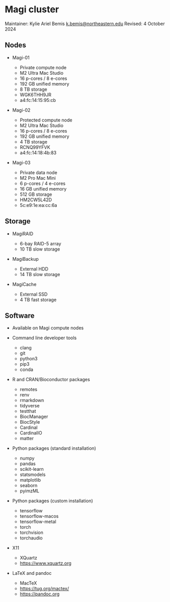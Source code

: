 # Magi cluster

Maintainer: Kylie Ariel Bemis <k.bemis@northeastern.edu>
Revised: 4 October 2024

## Nodes

- Magi-01
	+ Private compute node
	+ M2 Ultra Mac Studio
	+ 16 p-cores / 8 e-cores
	+ 192 GB unified memory
	+ 8 TB storage
	+ WGK6THH9JR
	+ a4:fc:14:15:95:cb

- Magi-02
	+ Protected compute node
	+ M2 Ultra Mac Studio
	+ 16 p-cores / 8 e-cores
	+ 192 GB unified memory
	+ 4 TB storage
	+ RCNQ99YFVK
	+ a4:fc:14:18:4b:83

- Magi-03
	+ Private data node
	+ M2 Pro Mac Mini
	+ 6 p-cores / 4 e-cores
	+ 16 GB unified memory
	+ 512 GB storage
	+ HM2CW5L42D
	+ 5c:e9:1e:ea:cc:6a

## Storage

- MagiRAID
	+ 6-bay RAID-5 array
	+ 10 TB slow storage

- MagiBackup
	+ External HDD
	+ 14 TB slow storage

- MagiCache
	+ External SSD
	+ 4 TB fast storage

## Software

- Available on Magi compute nodes

- Command line developer tools
	+ clang
	+ git
	+ python3
	+ pip3
	+ conda

- R and CRAN/Bioconductor packages
	+ remotes
	+ renv
	+ rmarkdown
	+ tidyverse
	+ testthat
	+ BiocManager
	+ BiocStyle
	+ Cardinal
	+ CardinalIO
	+ matter

- Python packages (standard installation)
	+ numpy
	+ pandas
	+ scikit-learn
	+ statsmodels
	+ matplotlib
	+ seaborn
	+ pyimzML

- Python packages  (custom installation)
	+ tensorflow
	+ tensorflow-macos
	+ tensorflow-metal
	+ torch
	+ torchvision
	+ torchaudio

- X11
	+ XQuartz
	+ https://www.xquartz.org

- LaTeX and pandoc
	+ MacTeX
	+ https://tug.org/mactex/
	+ https://pandoc.org
